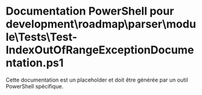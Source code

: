 # Documentation PowerShell pour development\roadmap\parser\module\Tests\Test-IndexOutOfRangeExceptionDocumentation.ps1

Cette documentation est un placeholder et doit être générée par un outil PowerShell spécifique.
